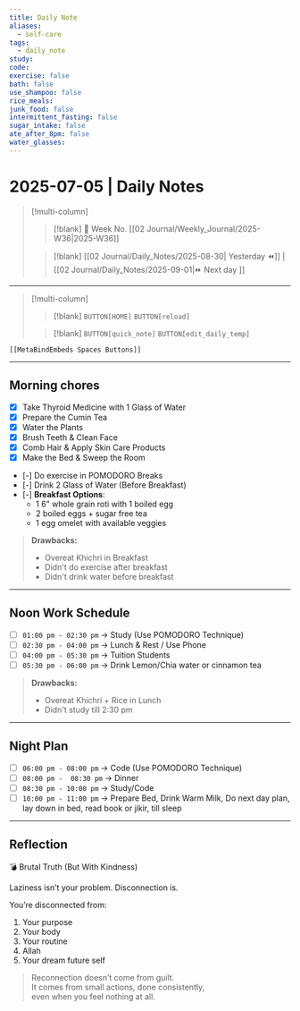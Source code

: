 ```yaml
---
title: Daily Note
aliases:
  - self-care
tags:
  - daily_note
study:
code:
exercise: false
bath: false
use_shampoo: false
rice_meals:
junk_food: false
intermittent_fasting: false
sugar_intake: false
ate_after_8pm: false
water_glasses:
---
```



# 2025-07-05 | Daily Notes

> [!multi-column]
> 
>> [!blank]
>> 📅 Week No. [[02 Journal/Weekly_Journal/2025-W36|2025-W36]]
>
>> [!blank]
>> [[02 Journal/Daily_Notes/2025-08-30| Yesterday ⏪]] |  [[02 Journal/Daily_Notes/2025-09-01|⏩ Next day ]]

---

> [!multi-column]
>
>> [!blank]
>> `BUTTON[HOME]` 
>> `BUTTON[reload]`
>
>> [!blank]
>> `BUTTON[quick_note]` 
>> `BUTTON[edit_daily_temp]` 
 
 ```meta-bind-embed
 [[MetaBindEmbeds Spaces Buttons]]
 ```
 
---

## Morning chores

- [x] Take Thyroid Medicine with  1 Glass of Water
- [x] Prepare the Cumin Tea
- [x] Water the Plants
- [x] Brush Teeth & Clean Face
- [x] Comb Hair & Apply Skin Care Products
- [x] Make the Bed & Sweep the Room
- [-] Do exercise in POMODORO Breaks
- [-] Drink 2 Glass of Water (Before Breakfast)
- [-] **Breakfast Options**:
	- 1 6" whole grain roti with 1 boiled egg
	- 2 boiled eggs + sugar free tea
	- 1 egg omelet with available veggies

> **Drawbacks:** 
> - Overeat Khichri in Breakfast
> - Didn't do exercise after breakfast
> - Didn't drink water before breakfast

---

## Noon Work Schedule

- [ ] `01:00 pm - 02:30 pm` → Study (Use POMODORO Technique)  
- [ ] `02:30 pm - 04:00 pm` → Lunch & Rest / Use Phone 
- [ ] `04:00 pm - 05:30 pm` → Tuition Students
- [ ] `05:30 pm - 06:00 pm` → Drink Lemon/Chia water or cinnamon tea  

> **Drawbacks:** 
> - Overeat Khichri + Rice in Lunch
> - Didn't study till 2:30 pm

---

## Night Plan

- [ ] `06:00 pm - 08:00 pm` → Code (Use POMODORO Technique) 
- [ ] `08:00 pm -  08:30 pm` → Dinner 
- [ ] `08:30 pm - 10:00 pm` → Study/Code
- [ ] `10:00 pm - 11:00 pm` → Prepare Bed, Drink Warm Milk, Do next day plan,  lay  down in bed,  read book or jikir, till sleep 

---


## Reflection

💣 Brutal Truth (But With Kindness)

Laziness isn’t your problem. Disconnection is.

You’re disconnected from:

1. Your purpose
2. Your body
3. Your routine
4. Allah
5. Your dream future self

> Reconnection doesn’t come from guilt.  
> It comes from small actions, done consistently,  
> even when you feel nothing at all.